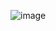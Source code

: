 ![image](https://user-images.githubusercontent.com/68271765/142768368-384a904c-f050-4739-864e-d8e6e93249d3.png)

